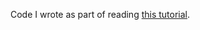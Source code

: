 Code I wrote as part of reading [this tutorial](https://www.objc.io/issues/6-build-tools/mach-o-executables/).